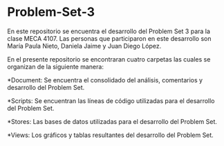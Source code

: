 # Problem-Set-3

En este repositorio se encuentra el desarrollo del Problem Set 3 para la clase MECA 4107. Las personas que participaron en este desarrollo son María Paula Nieto, Daniela Jaime y Juan Diego López.

En el presente repositorio se encontraran cuatro carpetas las cuales se organizan de la siguiente manera:

*Document: Se encuentra el consolidado del análisis, comentarios y desarrollo del Problem Set.

*Scripts: Se encuentran las líneas de código utilizadas para el desarrollo del Problem Set.

*Stores: Las bases de datos utilizadas para el desarrollo del Problem Set.

*Views: Los gráficos y tablas resultantes del desarrollo del Problem Set.
